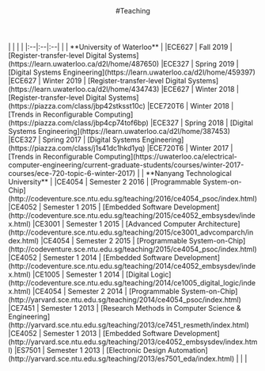 <div class="wrapper">

<!-- Compilation Instructions
pandoc teaching.md -s -c stylesheets/styles.css -o teaching.html
-->

<header>
#Teaching
</header>
	
<section>
| | | |
|:--|:--|:--|
|  | **University of Waterloo** |
|ECE627 | Fall 2019 | [Register-transfer-level Digital Systems](https://learn.uwaterloo.ca/d2l/home/487650) 
|ECE327 | Spring 2019 | [Digital Systems Engineering](https://learn.uwaterloo.ca/d2l/home/459397) 
|ECE627 | Winter 2019 | [Register-transfer-level Digital Systems](https://learn.uwaterloo.ca/d2l/home/434743) 
|ECE627 | Winter 2018 | [Register-transfer-level Digital Systems](https://piazza.com/class/jbp42stksst10c) 
|ECE720T6 | Winter 2018 | [Trends in Reconfigurable Computing](https://piazza.com/class/jbp4cp74tof6bp) 
|ECE327 | Spring 2018 | [Digital Systems Engineering](https://learn.uwaterloo.ca/d2l/home/387453) 
|ECE327 | Spring 2017 | [Digital Systems Engineering](https://piazza.com/class/j1s41dc1hkd1yq) 
|ECE720T6 | Winter 2017 | [Trends in Reconfigurable Computing](https://uwaterloo.ca/electrical-computer-engineering/current-graduate-students/courses/winter-2017-courses/ece-720-topic-6-winter-2017) 
| | **Nanyang Technological University** |
|CE4054 | Semester 2 2016 | [Programmable System-on-Chip](http://codeventure.sce.ntu.edu.sg/teaching/2016/ce4054_psoc/index.html) 
|CE4052 | Semester 1 2015 | [Embedded Software Development](http://codeventure.sce.ntu.edu.sg/teaching/2015/ce4052_embsysdev/index.html) 
|CE3001 | Semester 1 2015 | [Advanced Computer Architecture](http://codeventure.sce.ntu.edu.sg/teaching/2015/ce3001_advcomparch/index.html) 
|CE4054 | Semester 2 2015 | [Programmable System-on-Chip](http://codeventure.sce.ntu.edu.sg/teaching/2015/ce4054_psoc/index.html) 
|CE4052 | Semester 1 2014 | [Embedded Software Development](http://codeventure.sce.ntu.edu.sg/teaching/2014/ce4052_embsysdev/index.html) 
|CE1005 | Semester 1 2014 | [Digital Logic](http://codeventure.sce.ntu.edu.sg/teaching/2014/ce1005_digital_logic/index.html) 
|CE4054 | Semester 2 2014 | [Programmable System-on-Chip](http://yarvard.sce.ntu.edu.sg/teaching/2014/ce4054_psoc/index.html) 
|CE7451 | Semester 1 2013 | [Research Methods in Computer Science & Engineering](http://yarvard.sce.ntu.edu.sg/teaching/2013/ce7451_resmeth/index.html) 
|CE4052 | Semester 1 2013 | [Embedded Software Development](http://yarvard.sce.ntu.edu.sg/teaching/2013/ce4052_embsysdev/index.html) 
|ES7501 | Semester 1 2013 | [Electronic Design Automation](http://yarvard.sce.ntu.edu.sg/teaching/2013/es7501_eda/index.html) 
| | |
</section>

</div>

<!-- Google tag (gtag.js) -->
<script async src="https://www.googletagmanager.com/gtag/js?id=G-L5JLNXPW8C"></script>
<script>
  window.dataLayer = window.dataLayer || [];
  function gtag(){dataLayer.push(arguments);}
  gtag('js', new Date());

  gtag('config', 'G-L5JLNXPW8C');
</script>
